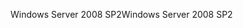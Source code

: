 <span data-ttu-id="c8a93-101">Windows Server 2008 SP2</span><span class="sxs-lookup"><span data-stu-id="c8a93-101">Windows Server 2008 SP2</span></span>
